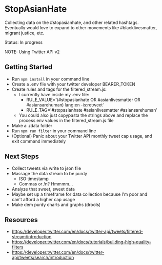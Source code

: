# StopAsianHate

Collecting data on the #stopasianhate, and other related hashtags. Eventually would love to expand to other movements like #blacklivesmatter, migrant justice, etc.

Status: In progress

NOTE: Using Twitter API v2

## Getting Started

-   Run `npm install` in your command line
-   Create a .env file with your twitter developer BEARER_TOKEN
-   Create rules and tags for the filtered_stream.js:
    -   I currently have inside my .env file:
        -   RULE_VALUE='(#stopasianhate OR #asianlivesmatter OR #asiansarehuman) lang:en -is:retweet'
        -   RULE_TAG='#stopasianhate #asianlivesmatter #asiansarehuman'
    -   You could also just copypasta the strings above and replace the process.env values in the filtered_stream.js file
-   Make a ./data folder
-   Run `npm run filter` in your command line
-   (Optional) Panic about your Twitter API monthly tweet cap usage, and exit command immediately

## Next Steps

-   Collect tweets via write to json file
-   Massage the data stream to be purdy
    -   ISO timestamp
    -   Commas or /n? Hmmmm...
-   Analyze that sweet, sweet data
-   Maybe set up a timeframe for data collection because I'm poor and can't afford a higher cap usage
-   Make dem purdy charts and graphs (drools)

## Resources

-   https://developer.twitter.com/en/docs/twitter-api/tweets/filtered-stream/introduction
-   https://developer.twitter.com/en/docs/tutorials/building-high-quality-filters
-   https://developer.twitter.com/en/docs/twitter-api/tweets/search/introduction
